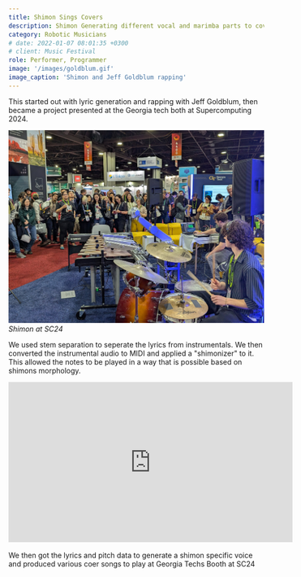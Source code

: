 ```yaml
---
title: Shimon Sings Covers
description: Shimon Generating different vocal and marimba parts to cover songs
category: Robotic Musicians
# date: 2022-01-07 08:01:35 +0300
# client: Music Festival
role: Performer, Programmer
image: '/images/goldblum.gif' 
image_caption: 'Shimon and Jeff Goldblum rapping'
---
```


This started out with lyric generation and rapping with Jeff Goldblum, then became a project presented at the Georgia tech both at Supercomputing 2024. 

<div class="gallery-box">
  <div class="gallery">
    <img src="/images/shimonSC.jpg" loading="lazy" alt="Project">

  </div>
  <em>Shimon at SC24</a></em>
</div>

We used stem separation to seperate the lyrics from instrumentals. We then converted the instrumental audio to MIDI and applied a "shimonizer" to it. This allowed the notes to be played in a way that is possible based on shimons morphology. 

<iframe width="560" height="315" src="https://www.youtube.com/embed/RxDcH460Bfo?si=sDKzPtJ9BLqRwldX" title="YouTube video player" frameborder="0" allow="accelerometer; autoplay; clipboard-write; encrypted-media; gyroscope; picture-in-picture; web-share" referrerpolicy="strict-origin-when-cross-origin" allowfullscreen></iframe>

We then got the lyrics and pitch data to generate a shimon specific voice and produced various coer songs to play at Georgia Techs Booth at SC24
